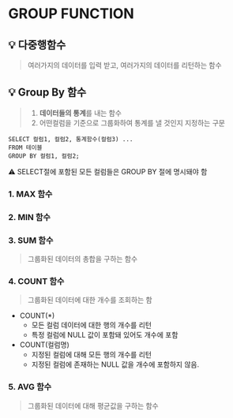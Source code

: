 # **GROUP FUNCTION**
## **💡 다중행함수**
> 여러가지의 데이터를 입력 받고, 여러가지의 데이터를 리턴하는 함수

## **💡 Group By 함수**
> 1. **데이터들의 통계**를 내는 함수
> 2. 어떤컬럼을 기준으로 그룹화하여 통계를 낼 것인지 지정하는 구문
```
SELECT 컬럼1, 컬럼2, 통계함수(컬럼3) ...
FROM 테이블
GROUP BY 컬럼1, 컬럼2;
```
⚠️ SELECT절에 포함된 모든 컬럼들은 GROUP BY 절에 명시돼야 함

### **1. MAX 함수**
### **2. MIN 함수**
### **3. SUM 함수**
> 그룹화된 데이터의 총합을 구하는 함수

### **4. COUNT 함수**
> 그룹화된 데이터에 대한 개수를 조회하는 함
- COUNT(*)
  - 모든 컬럼 데이터에 대한 행의 개수를 리턴
  - 특정 컬럼에 NULL 값이 포함돼 있어도 개수에 포함
- COUNT(컬럼명)
  -  지정된 컬럼에 대해 모든 행의 개수를 리턴
  -  지정된 컬럼에 존재하는 NULL 값을 개수에 포함하지 않음.

### **5.  AVG 함수**
> 그룹화된 데이터에 대해 평균값을 구하는 함수
> 
